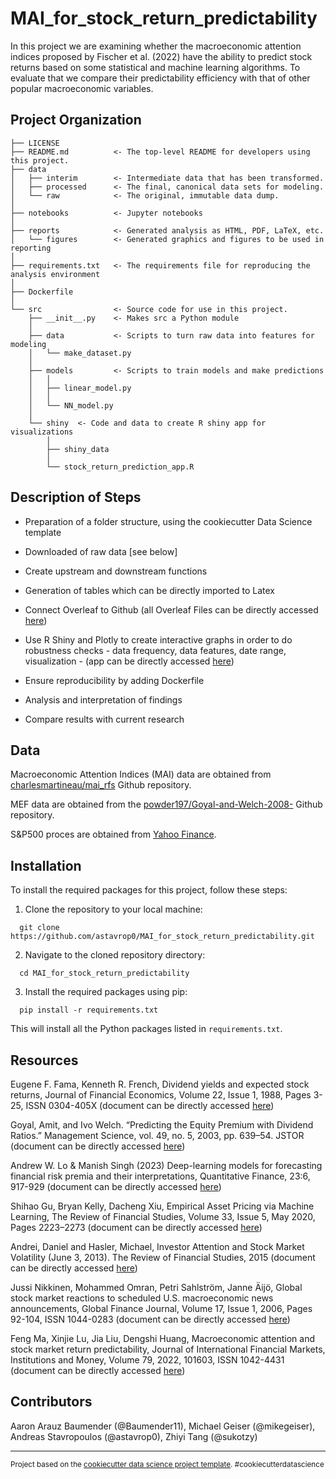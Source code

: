 MAI_for_stock_return_predictability
==============================

In this project we are examining whether the macroeconomic attention indices proposed by Fischer et al. (2022) have the ability to predict stock returns based on some statistical and machine learning algorithms. To evaluate that we compare their predictability efficiency with that of other popular macroeconomic variables.

Project Organization
------------

    ├── LICENSE
    ├── README.md          <- The top-level README for developers using this project.
    ├── data
    │   ├── interim        <- Intermediate data that has been transformed.
    │   ├── processed      <- The final, canonical data sets for modeling.
    │   └── raw            <- The original, immutable data dump.
    │
    ├── notebooks          <- Jupyter notebooks
    │
    ├── reports            <- Generated analysis as HTML, PDF, LaTeX, etc.
    │   └── figures        <- Generated graphics and figures to be used in reporting
    │
    ├── requirements.txt   <- The requirements file for reproducing the analysis environment
    │
    ├── Dockerfile
    │
    └── src                <- Source code for use in this project.
        ├── __init__.py    <- Makes src a Python module
        │
        ├── data           <- Scripts to turn raw data into features for modeling
        │   └── make_dataset.py
        │
        ├── models         <- Scripts to train models and make predictions
        │   │                 
        │   ├── linear_model.py
        │   │
        │   └── NN_model.py
        │
        └── shiny  <- Code and data to create R shiny app for visualizations
            │
            ├── shiny_data
            │
            └── stock_return_prediction_app.R
    
Description of Steps 
------------

- Preparation of  a folder structure, using the cookiecutter Data Science template

- Downloaded of raw data [see below]

- Create upstream and downstream functions

- Generation of tables which can be directly imported to Latex 

- Connect Overleaf to Github (all Overleaf Files can be directly accessed [here](https://www.overleaf.com/read/yqkhbqjwvtbs#b7cd7c))

- Use R Shiny and Plotly to create interactive graphs in order to do robustness checks - data frequency, data features, date range, visualization - (app can be directly accessed [here](https://baumender11.shinyapps.io/Alpha/))

- Ensure reproducibility by adding Dockerfile 

- Analysis and interpretation of findings

- Compare results with current research

Data 
------------

Macroeconomic Attention Indices (MAI) data are obtained from [charlesmartineau/mai_rfs](https://github.com/charlesmartineau/mai_rfs) Github repository.

MEF data are obtained from the [powder197/Goyal-and-Welch-2008-](https://github.com/powder197/Goyal-and-Welch-2008-/tree/master) Github repository.

S&P500 proces are obtained from [Yahoo Finance](https://finance.yahoo.com).

Installation
------------

To install the required packages for this project, follow these steps:

1. Clone the repository to your local machine:
```
  git clone https://github.com/astavrop0/MAI_for_stock_return_predictability.git
```
2. Navigate to the cloned repository directory:
```
  cd MAI_for_stock_return_predictability
```
3. Install the required packages using pip:
```
  pip install -r requirements.txt
```
  This will install all the Python packages listed in `requirements.txt`.

Resources
------------

Eugene F. Fama, Kenneth R. French, Dividend yields and expected stock returns, Journal of Financial Economics, Volume 22, Issue 1, 1988, Pages 3-25, ISSN 0304-405X (document can be directly accessed [here](https://www.sciencedirect.com/science/article/pii/0304405X88900207))

Goyal, Amit, and Ivo Welch. “Predicting the Equity Premium with Dividend Ratios.” Management Science, vol. 49, no. 5, 2003, pp. 639–54. JSTOR (document can be directly accessed [here](https://www.jstor.org/stable/4133989))

Andrew W. Lo & Manish Singh (2023) Deep-learning models for forecasting financial risk premia and their interpretations, Quantitative Finance, 23:6, 917-929 (document can be directly accessed [here](https://www.tandfonline.com/doi/full/10.1080/14697688.2023.2203844))

Shihao Gu, Bryan Kelly, Dacheng Xiu, Empirical Asset Pricing via Machine Learning, The Review of Financial Studies, Volume 33, Issue 5, May 2020, Pages 2223–2273 (document can be directly accessed [here](https://dachxiu.chicagobooth.edu/download/ML.pdf))

Andrei, Daniel and Hasler, Michael, Investor Attention and Stock Market Volatility (June 3, 2013). The Review of Financial Studies, 2015 (document can be directly accessed [here](https://www.epfl.ch/labs/cfi/wp-content/uploads/2018/08/WP757_A2.pdf))

Jussi Nikkinen, Mohammed Omran, Petri Sahlström, Janne Äijö, Global stock market reactions to scheduled U.S. macroeconomic news announcements, Global Finance Journal, Volume 17, Issue 1, 2006, Pages 92-104, ISSN 1044-0283 (document can be directly accessed [here](https://www.sciencedirect.com/science/article/pii/S104402830600024X))

Feng Ma, Xinjie Lu, Jia Liu, Dengshi Huang, Macroeconomic attention and stock market return predictability, Journal of International Financial Markets, Institutions and Money, Volume 79, 2022, 101603, ISSN 1042-4431 (document can be directly accessed [here](https://doi.org/10.1016/j.intfin.2022.101603))


Contributors
------------

Aaron Arauz Baumender (@Baumender11), Michael Geiser (@mikegeiser), Andreas Stavropoulos (@astavrop0), Zhiyi Tang (@sukotzy)

--------

<p><small>Project based on the <a target="_blank" href="https://drivendata.github.io/cookiecutter-data-science/">cookiecutter data science project template</a>. #cookiecutterdatascience</small></p>
